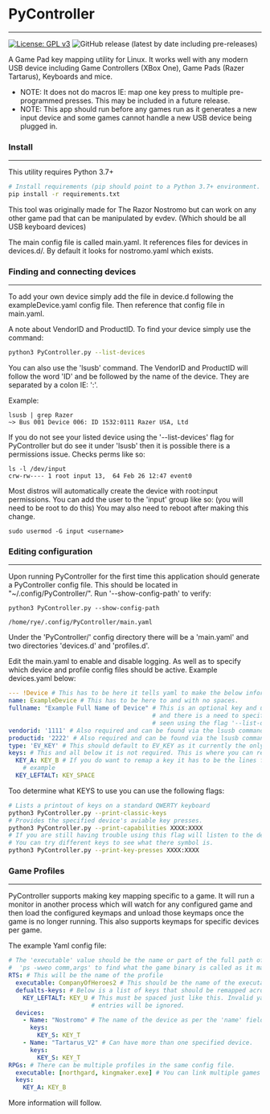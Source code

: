 PyController 
============

-----
[![License: GPL v3](https://img.shields.io/badge/License-GPLv3-blue.svg)](https://choosealicense.com/licenses/gpl-3.0/)
![GitHub release (latest by date including pre-releases)](https://img.shields.io/github/v/release/orcephrye/PyController?include_prereleases)


A Game Pad key mapping utility for Linux. It works well with any modern USB device including Game Controllers 
(XBox One), Game Pads (Razer Tartarus), Keyboards and mice. 

* NOTE: It does not do macros IE: map one key press to multiple pre-programmed presses. This may be included in a future
release.
* NOTE: This app should run before any games run as it generates a new input device and some games cannot handle a new USB device being plugged in.


### Install

----
This utility requires Python 3.7+
```sh
# Install requirements (pip should point to a Python 3.7+ environment.
pip install -r requirements.txt
```

This tool was originally made for The Razor Nostromo but can work on any other game pad that can be manipulated by
evdev. (Which should be all USB keyboard devices)

The main config file is called main.yaml. It references files for devices
in devices.d/. By default it looks for nostromo.yaml which exists.

### Finding and connecting devices

----

To add your own device simply add the file in device.d following the
exampleDevice.yaml config file. Then reference that config file in
main.yaml.

A note about VendorID and ProductID. To find your device simply use the
command: 

```sh
python3 PyController.py --list-devices
```

You can also use the 'lsusb' command. The VendorID and ProductID will follow the word 'ID'
and be followed by the name of the device. They are separated by a colon
IE: ':'.

Example:
```shell
lsusb | grep Razer
~> Bus 001 Device 006: ID 1532:0111 Razer USA, Ltd
```

If you do not see your listed device using the '--list-devices' flag for PyController but do see it under 'lsusb' then
it is possible there is a permissions issue. Checks perms like so:

```shell
ls -l /dev/input
crw-rw---- 1 root input 13,  64 Feb 26 12:47 event0

```

Most distros will automatically create the device with root:input permissions. You can add the user to the 'input' 
group like so: (you will need to be root to do this) You may also need to reboot after making this change.

```shell
sudo usermod -G input <username>
```

### Editing configuration

----
Upon running PyController for the first time this application should generate a PyController config file. This should be
located in "~/.config/PyController/". Run '--show-config-path' to verify:

```shell
python3 PyController.py --show-config-path

/home/rye/.config/PyController/main.yaml
```

Under the 'PyController/' config directory there will be a 'main.yaml' and two directories 'devices.d' and 'profiles.d'.

Edit the main.yaml to enable and disable logging. As well as to specify which device and profile config files should be
active. Example devices.yaml below:

```yaml
--- !Device # This has to be here it tells yaml to make the below information into a PyController Device object.
name: ExampleDevice # This has to be here to and with no spaces.
fullname: "Example Full Name of Device" # This is an optional key and used if there are multiple entries for the device
                                        # and there is a need to specify which device to capture. The full name can be 
                                        # seen using the flag '--list-devices'.
vendorid: '1111' # Also required and can be found via the lsusb command
productid: '2222' # Also required and can be found via the lsusb command
type: 'EV_KEY' # This should default to EV_KEY as it currently the only supported type. Others include EV_LED and so on.
keys: # This and all below it is not required. This is where you can remap keys.
  KEY_A: KEY_B # If you do want to remap a key it has to be the lines following the 'keys:' and it has spaced like this
    # example
  KEY_LEFTALT: KEY_SPACE
```

Too determine what KEYS to use you can use the following flags:

```sh 
# Lists a printout of keys on a standard QWERTY keyboard
python3 PyController.py --print-classic-keys
# Provides the specified device's aviable key presses.
python3 PyController.py --print-capabilities XXXX:XXXX
# If you are still having trouble using this flag will listen to the device. 
# You can try different keys to see what there symbol is.
python3 PyController.py --print-key-presses XXXX:XXXX
```

### Game Profiles 

----

PyController supports making key mapping specific to a game. It will run a monitor in another process which will watch 
for any configured game and then load the configured keymaps and unload those keymaps once the game is no longer
running. This also supports keymaps for specific devices per game. 

The example Yaml config file:

```yaml
# The 'executable' value should be the name or part of the full path of the application. Launch the game and use
#  'ps -wweo comm,args' to find what the game binary is called as it may not be what you expect.
RTS: # This will be the name of the profile
  executable: CompanyOfHeroes2 # This should be the name of the executable that runs your game. IE CompanyOfHeroes
  defualts-keys: # Below is a list of keys that should be remapped across all enabled devices
    KEY_LEFTALT: KEY_U # This must be spaced just like this. Invalid yaml entries will cause an error. Invalid KEY_* 
                       # entries will be ignored.
  devices:
    - Name: "Nostromo" # The name of the device as per the 'name' field in the device.yaml config file.
      keys:
        KEY_S: KEY_T
    - Name: "Tartarus_V2" # Can have more than one specified device.
      keys:
        KEY_S: KEY_T
RPGs: # There can be multiple profiles in the same config file.
  executable: [northgard, kingmaker.exe] # You can link multiple games to one profile. This is not case-sensitive
  keys:
    KEY_A: KEY_B
```

More information will follow.
